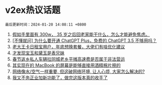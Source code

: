 # v2ex热议话题

`最后更新时间：2024-01-20 14:08:11 +0800`

1. [假如手里面有 300w， 35 岁之后回老家能干什么，怎么才能避免焦虑。](https://www.v2ex.com/t/1010068)
1. [[不懂就问] 为什么要开通 ChatGPT Plus，免费的 ChatGPT 3.5 不够用吗？](https://www.v2ex.com/t/1010119)
1. [老大王卡日租宝用户，年底想换套餐，大佬们有啥优化建议](https://www.v2ex.com/t/1009997)
1. [才发现宝玉和黛玉是表兄妹](https://www.v2ex.com/t/1010184)
1. [春节返乡私人车辆拉同城老乡平摊高速费是否属于非法营运](https://www.v2ex.com/t/1010039)
1. [其实现在的 MacBook 的屏幕是能够直接用酒精棉片擦的](https://www.v2ex.com/t/1010000)
1. [网络像水/空气一样重要, 但这破网络环境, 让人心烦, 大家怎么解决的?](https://www.v2ex.com/t/1010096)
1. [我又不务正业加新功能了，做完这版本真的收手了](https://www.v2ex.com/t/1009994)

